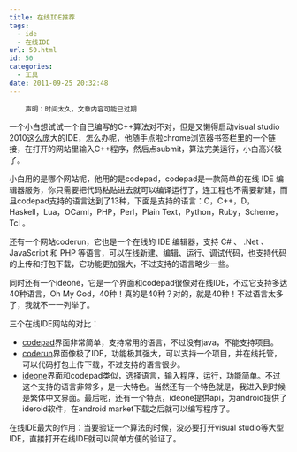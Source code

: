 ```yaml
---
title: 在线IDE推荐
tags:
  - ide
  - 在线IDE
url: 50.html
id: 50
categories:
  - 工具
date: 2011-09-25 20:32:48
---
```


        声明：时间太久，文章内容可能已过期

一个小白想试试一个自己编写的C++算法对不对，但是又懒得启动visual studio 2010这么庞大的IDE，怎么办呢，他随手点啦chrome浏览器书签栏里的一个链接，在打开的网站里输入C++程序，然后点submit，算法完美运行，小白高兴极了。

小白用的是哪个网站呢，他用的是codepad，codepad是一款简单的在线 IDE 编辑器服务，你只需要把代码粘贴进去就可以编译运行了，连工程也不需要新建，而且codepad支持的语言达到了13种，下面是支持的语言：C，C++，D，Haskell，Lua，OCaml，PHP，Perl，Plain Text，Python，Ruby，Scheme，Tcl 。

还有一个网站coderun，它也是一个在线的 IDE 编辑器，支持 C# 、 .Net 、 JavaScript 和 PHP 等语言，可以在线新建、编辑、运行、调试代码，也支持代码的上传和打包下载，它功能更加强大，不过支持的语言略少一些。

同时还有一个ideone，它是一个界面和codepad很像对在线IDE，不过它支持多达40种语言，Oh My God，40种！真的是40种？对的，就是40种！不过语言太多了，我就不一一列举了。

三个在线IDE网站的对比：
- [codepad](http://codepad.org/)界面非常简单，支持常用的语言，不过没有java，不能支持项目。
- [coderun](http://www.coderun.com/ide/)界面像极了IDE，功能极其强大，可以支持一个项目，并在线托管，可以代码打包上传下载，不过支持的语言很少。
- [ideone](http://ideone.com/)界面和codepad类似，选择语言，输入程序，运行，功能简单。不过这个支持的语言非常多，是一大特色。当然还有一个特色就是，我进入到时候是繁体中文界面。最后呢，还有一个特点，ideone提供api，为android提供了ideroid软件，在android market下载之后就可以编写程序了。

在线IDE最大的作用：当要验证一个算法的时候，没必要打开visual studio等大型IDE，直接打开在线IDE就可以简单方便的验证了。